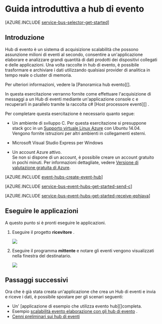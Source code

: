 <properties
    pageTitle="Guida introduttiva a hub di evento in C | Microsoft Azure"
    description="Seguire questa esercitazione per iniziare a usare Azure evento hub; invio di eventi C e la ricezione di loro in Java utilizzando l'Host processore evento."
    services="event-hubs"
    documentationCenter=""
    authors="jtaubensee"
    manager="timlt"
    editor=""/>

<tags
    ms.service="event-hubs"
    ms.workload="na"
    ms.tgt_pltfrm="c"
    ms.devlang="csharp"
    ms.topic="article"
    ms.date="09/27/2016"
    ms.author="jotaub;sethm"/>

# <a name="get-started-with-event-hubs"></a>Guida introduttiva a hub di evento

[AZURE.INCLUDE [service-bus-selector-get-started](../../includes/service-bus-selector-get-started.md)]

## <a name="introduction"></a>Introduzione

Hub di evento è un sistema di acquisizione scalabilità che possono assunzione milioni di eventi al secondo, consentire a un'applicazione elaborare e analizzare grandi quantità di dati prodotti dei dispositivi collegati e delle applicazioni. Una volta raccolte in hub di evento, è possibile trasformare e archiviare i dati utilizzando qualsiasi provider di analitica in tempo reale o cluster di memoria.

Per ulteriori informazioni, vedere la [Panoramica hub evento][].

In questa esercitazione verranno fornite come effettuare l'acquisizione di messaggi a un Hub di eventi mediante un'applicazione console c e recuperarli in parallelo tramite la raccolta c# [Host processore eventi][] .

Per completare questa esercitazione è necessario quanto segue:

+ Un ambiente di sviluppo C. Per questa esercitazione si presuppone stack gcc in un [Supporto virtuale Linux Azure](../virtual-machines/virtual-machines-linux-quick-create-cli.md) con Ubuntu 14.04. Vengono fornite istruzioni per altri ambienti in collegamenti esterni.

+ Microsoft Visual Studio Express per Windows

+ Un account Azure attivo. <br/>Se non si dispone di un account, è possibile creare un account gratuito in pochi minuti. Per informazioni dettagliate, vedere <a href="http://azure.microsoft.com/pricing/free-trial/?WT.mc_id=A0E0E5C02&amp;returnurl=http%3A%2F%2Fazure.microsoft.com%2Fen-us%2Fdevelop%2Fmobile%2Ftutorials%2Fget-started%2F" target="_blank">Versione di valutazione gratuita di Azure</a>.

[AZURE.INCLUDE [event-hubs-create-event-hub](../../includes/event-hubs-create-event-hub.md)]

[AZURE.INCLUDE [service-bus-event-hubs-get-started-send-c](../../includes/service-bus-event-hubs-get-started-send-c.md)]

[AZURE.INCLUDE [service-bus-event-hubs-get-started-receive-ephjava](../../includes/service-bus-event-hubs-get-started-receive-ephjava.md)]

## <a name="run-the-applications"></a>Eseguire le applicazioni

A questo punto si è pronti eseguire le applicazioni.

1.  Eseguire il progetto **ricevitore** .

    ![][21]

2.  Eseguire il programma **mittente** e notare gli eventi vengono visualizzati nella finestra del destinatario.

    ![][24]

## <a name="next-steps"></a>Passaggi successivi

Ora che è già stata creata un'applicazione che crea un Hub di eventi e invia e riceve i dati, è possibile spostare per gli scenari seguenti:

- Un' [applicazione di esempio che utilizza evento hub][]completa.
- Esempio [scalabilità evento elaborazione con gli hub di evento][] .
- [Cenni preliminari sui hub di eventi][]

<!-- Images. -->
[21]: ./media/event-hubs-c-ephjava-getstarted/ephjava.png
[24]: ./media/event-hubs-c-ephjava-getstarted/receive-eph-c.png

<!-- Links -->
[Azure classic portal]: https://manage.windowsazure.com/
[Evento processore Host]: https://www.nuget.org/packages/Microsoft.Azure.ServiceBus.EventProcessorHost
[Cenni preliminari sui hub di eventi]: event-hubs-overview.md
[applicazione di esempio che utilizza hub di evento]: https://code.msdn.microsoft.com/Service-Bus-Event-Hub-286fd097
[Scalabilità evento elaborazione con gli hub di evento]: https://code.msdn.microsoft.com/Service-Bus-Event-Hub-45f43fc3
